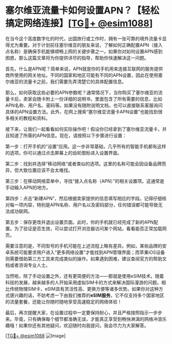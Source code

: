 # 塞尔维亚流量卡如何设置APN？【轻松搞定网络连接】[[TG💪+ @esim1088](https://t.me/s/esim1088)]

在当今这个高度数字化的时代，出国旅行或工作时，拥有一张可靠的境外流量卡显得尤为重要。对于计划前往塞尔维亚的朋友来说，了解如何正确配置APN（接入点名称）是确保手机能够顺畅上网的关键步骤之一。如果你对如何设置APN感到困惑，那么这篇文章将为你提供详尽的指导，帮助你快速解决这一问题。

首先，什么是APN呢？简单来说，APN就是你的手机用来连接互联网的服务提供商所使用的网关地址。不同的国家和地区可能有不同的APN设置，因此在使用塞尔维亚的流量卡之前，我们需要先弄清楚它的具体配置信息。

那么，如何获取这些必要的APN参数呢？通常情况下，当你购买了塞尔维亚的流量卡后，卖家会随卡附上一份详细的说明书，里面包含了所有需要的信息，比如APN名称、用户名、密码等。如果没有随附说明文档，也可以直接联系客服询问具体的APN设置方法。此外，在网上搜索“塞尔维亚流量卡APN设置”也能找到很多相关的教程和资料。

接下来，让我们一起看看如何实际操作吧！假设你已经拿到了塞尔维亚流量卡，并且知道了所需的APN信息。现在，请按照以下步骤进行设置：

第一步：打开手机的“设置”应用。这一步非常基础，几乎所有的智能手机都有这样的选项。你可以通过点击屏幕上的齿轮图标进入设置界面。

第二步：找到并选择“移动网络”或者类似的选项。这里的名称可能会因设备品牌而异，但大致位置应该不会太难找。

第三步：在移动网络菜单中，寻找“接入点名称（APN）”的相关设置项。这通常是手动输入APN的地方。

第四步：点击“新建APN”，然后根据卖家提供的信息填写相应的字段。记得仔细核对每一项内容，特别是APN名称、用户名以及密码部分，任何错误都可能导致无法成功联网。

第五步：保存更改并退出设置页面。此时，你的手机就已经完成了新的APN配置。为了验证是否生效，可以尝试打开浏览器访问某个网站，看看能否正常加载网页。

需要注意的是，不同型号的手机可能在上述流程上略有差异。例如，某些品牌的安卓系统可能要求用户进入“更多网络设置”才能找到APN管理界面；而苹果iOS设备则需要借助第三方工具来完成类似的操作。如果遇到困难，建议查阅官方的帮助文档或者咨询专业人士。

当然啦，除了手动设置之外，还有更简便的方法——那就是使用eSIM技术。随着科技的发展，越来越多的人开始采用虚拟SIM卡的方式来解决国际漫游的问题。相比传统物理SIM卡，eSIM具有灵活性高、更换方便等诸多优势。如果你对这种方式感兴趣的话，不妨考虑一下由我们推荐的**eSIM服务**，它不仅支持多个国家地区的流量套餐，还能让你随时随地享受高速稳定的网络体验！

最后，再次提醒大家，在设置过程中一定要保持耐心，并且严格按照指示一步步来。毕竟，只有确保每个细节都准确无误，才能真正享受到畅快淋漓的网络冲浪乐趣哦！如果你还有其他疑问，欢迎随时向我提问，我会尽力为大家解答。

[[TG💪+ @esim1088](https://t.me/s/esim1088) ![Image](https://i.postimg.cc/4NQfJmqS/Snipaste-2025-05-13-00-14-12.png)]